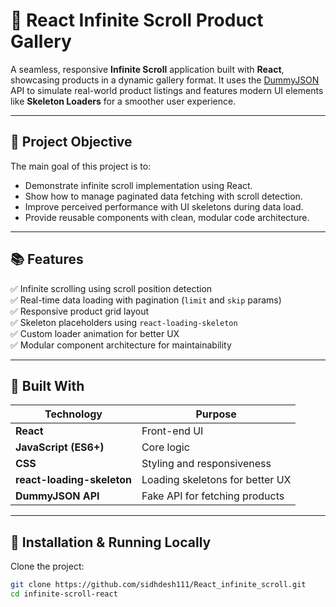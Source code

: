 # 🛒 React Infinite Scroll Product Gallery

A seamless, responsive **Infinite Scroll** application built with **React**, showcasing products in a dynamic gallery format. It uses the [DummyJSON](https://dummyjson.com/) API to simulate real-world product listings and features modern UI elements like **Skeleton Loaders** for a smoother user experience.

---

## 🎯 Project Objective

The main goal of this project is to:
- Demonstrate infinite scroll implementation using React.
- Show how to manage paginated data fetching with scroll detection.
- Improve perceived performance with UI skeletons during data load.
- Provide reusable components with clean, modular code architecture.

---



## 📚 Features

✅ Infinite scrolling using scroll position detection  
✅ Real-time data loading with pagination (`limit` and `skip` params)  
✅ Responsive product grid layout  
✅ Skeleton placeholders using `react-loading-skeleton`  
✅ Custom loader animation for better UX  
✅ Modular component architecture for maintainability  

---

## 🧱 Built With

| Technology            | Purpose                              |
|-----------------------|--------------------------------------|
| **React**             | Front-end UI                         |
| **JavaScript (ES6+)** | Core logic                           |
| **CSS**               | Styling and responsiveness           |
| **react-loading-skeleton** | Loading skeletons for better UX |
| **DummyJSON API**     | Fake API for fetching products       |

---

## 🧰 Installation & Running Locally

Clone the project:

```bash
git clone https://github.com/sidhdesh111/React_infinite_scroll.git
cd infinite-scroll-react
